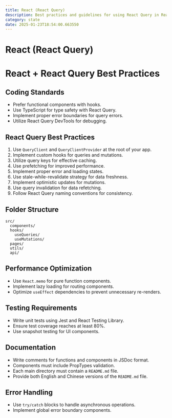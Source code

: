 ```yaml
---
title: React (React Query)
description: Best practices and guidelines for using React Query in React applications, including folder structure, coding standards, and performance optimization.
category: state
date: 2025-01-23T18:54:00.663550
---
```


# React (React Query)

# React + React Query Best Practices

## Coding Standards
- Prefer functional components with hooks.
- Use TypeScript for type safety with React Query.
- Implement proper error boundaries for query errors.
- Utilize React Query DevTools for debugging.

## React Query Best Practices
1. Use `QueryClient` and `QueryClientProvider` at the root of your app.
2. Implement custom hooks for queries and mutations.
3. Utilize query keys for effective caching.
4. Use prefetching for improved performance.
5. Implement proper error and loading states.
6. Use stale-while-revalidate strategy for data freshness.
7. Implement optimistic updates for mutations.
8. Use query invalidation for data refetching.
9. Follow React Query naming conventions for consistency.

## Folder Structure
```
src/
  components/
  hooks/
    useQueries/
    useMutations/
  pages/
  utils/
  api/
```

## Performance Optimization
- Use `React.memo` for pure function components.
- Implement lazy loading for routing components.
- Optimize `useEffect` dependencies to prevent unnecessary re-renders.

## Testing Requirements
- Write unit tests using Jest and React Testing Library.
- Ensure test coverage reaches at least 80%.
- Use snapshot testing for UI components.

## Documentation
- Write comments for functions and components in JSDoc format.
- Components must include PropTypes validation.
- Each main directory must contain a `README.md` file.
- Provide both English and Chinese versions of the `README.md` file.

## Error Handling
- Use `try/catch` blocks to handle asynchronous operations.
- Implement global error boundary components.

